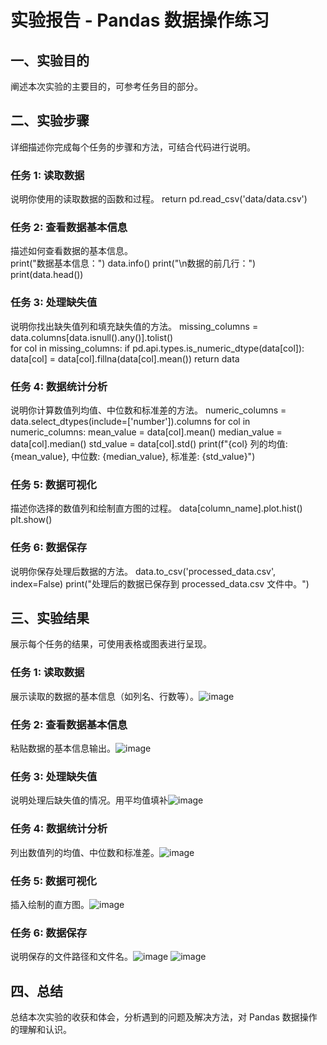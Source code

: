 # 实验报告 - Pandas 数据操作练习

## 一、实验目的
阐述本次实验的主要目的，可参考任务目的部分。

## 二、实验步骤
详细描述你完成每个任务的步骤和方法，可结合代码进行说明。

### 任务 1: 读取数据
说明你使用的读取数据的函数和过程。
return pd.read_csv('data/data.csv')

### 任务 2: 查看数据基本信息
描述如何查看数据的基本信息。   
    print("数据基本信息：")
    data.info()
    print("\n数据的前几行：")
    print(data.head())


### 任务 3: 处理缺失值
说明你找出缺失值列和填充缺失值的方法。
  missing_columns = data.columns[data.isnull().any()].tolist()   
    for col in missing_columns:
        if pd.api.types.is_numeric_dtype(data[col]):
            data[col] = data[col].fillna(data[col].mean())
    return data

### 任务 4: 数据统计分析
说明你计算数值列均值、中位数和标准差的方法。
    numeric_columns = data.select_dtypes(include=['number']).columns
    for col in numeric_columns:
        mean_value = data[col].mean()
        median_value = data[col].median()
        std_value = data[col].std()
        print(f"{col} 列的均值: {mean_value}, 中位数: {median_value}, 标准差: {std_value}")

### 任务 5: 数据可视化
描述你选择的数值列和绘制直方图的过程。
 data[column_name].plot.hist()
    plt.show()

### 任务 6: 数据保存
说明你保存处理后数据的方法。
    data.to_csv('processed_data.csv', index=False)
    print("处理后的数据已保存到 processed_data.csv 文件中。")

## 三、实验结果
展示每个任务的结果，可使用表格或图表进行呈现。

### 任务 1: 读取数据
展示读取的数据的基本信息（如列名、行数等）。![image](https://github.com/user-attachments/assets/c0aa2f99-5690-49af-9348-196911baf641)


### 任务 2: 查看数据基本信息
粘贴数据的基本信息输出。![image](https://github.com/user-attachments/assets/c19f9861-f0ac-47c8-95cc-0b238074cf9e)



### 任务 3: 处理缺失值
说明处理后缺失值的情况。用平均值填补![image](https://github.com/user-attachments/assets/0e14d491-4995-4919-aed2-9410dcb83473)




### 任务 4: 数据统计分析
列出数值列的均值、中位数和标准差。![image](https://github.com/user-attachments/assets/f93b8c77-3887-4a9c-9ca9-6cc589ed093b)


### 任务 5: 数据可视化
插入绘制的直方图。![image](https://github.com/user-attachments/assets/7bf08614-7bf5-4e90-84b0-f7e2dc5c0c21)


### 任务 6: 数据保存
说明保存的文件路径和文件名。![image](https://github.com/user-attachments/assets/864c0155-29f4-4148-8121-8c3d385faed8)
![image](https://github.com/user-attachments/assets/aa990f3c-513b-4f8b-a3f8-dd591683413c)



## 四、总结
总结本次实验的收获和体会，分析遇到的问题及解决方法，对 Pandas 数据操作的理解和认识。
    
